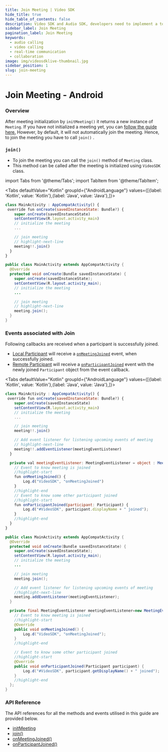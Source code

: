 ```yaml
---
title: Join Meeting | Video SDK
hide_title: true
hide_table_of_contents: false
description: Video SDK and Audio SDK, developers need to implement a token server. This requires efforts on both the front-end and backend.
sidebar_label: Join Meeting
pagination_label: Join Meeting
keywords:
  - audio calling
  - video calling
  - real-time communication
  - collaboration
image: img/videosdklive-thumbnail.jpg
sidebar_position: 1
slug: join-meeting
---
```


# Join Meeting - Android

### Overview

After meeting initialization by `initMeeting()` it returns a new instance of `Meeting`. If you have not initialized a meeting yet, you can [follow the guide here.](./initialize-meeting) However, by default, it will not automatically join the meeting. Hence, to join the meeting you have to call `join()` .

### `join()`

- To join the meeting you can call the `join()` method of `Meeting` class.
- This method can be called after the meeting is initialized using `VideoSDK` class.

import Tabs from '@theme/Tabs';
import TabItem from '@theme/TabItem';

<Tabs
defaultValue="Kotlin"
groupId={"AndroidLanguage"}
values={[{label: 'Kotlin', value: 'Kotlin'},{label: 'Java', value: 'Java'},]}>

<TabItem value="Kotlin">

```js
class MainActivity : AppCompatActivity() {
 override fun onCreate(savedInstanceState: Bundle?) {
    super.onCreate(savedInstanceState)
    setContentView(R.layout.activity_main)
    // initialize the meeting
    ...

    // join meeting
    // highlight-next-line
    meeting!!.join()
  }
}
```

</TabItem>

<TabItem value="Java">

```java
public class MainActivity extends AppCompatActivity {
  @Override
  protected void onCreate(Bundle savedInstanceState) {
    super.onCreate(savedInstanceState);
    setContentView(R.layout.activity_main);
    // initialize the meeting
    ...

    // join meeting
    // highlight-next-line
    meeting.join();
  }
}
```

</TabItem>

</Tabs>

### Events associated with Join

Following callbacks are received when a participant is successfully joined.

- [Local Participant](../concept-and-architecture#2-participant) will receive a [`onMeetingJoined`](/android/api/sdk-reference/meeting-class/meeting-event-listener-class#onmeetingjoined) event, when successfully joined.
- [Remote Participant](../concept-and-architecture#2-participant) will receive a [`onParticipantJoined`](/android/api/sdk-reference/meeting-class/meeting-event-listener-class#onparticipantjoined) event with the newly joined `Participant` object from the event callback.

<Tabs
defaultValue="Kotlin"
groupId={"AndroidLanguage"}
values={[{label: 'Kotlin', value: 'Kotlin'},{label: 'Java', value: 'Java'},]}>

<TabItem value="Kotlin">

```js
class MainActivity : AppCompatActivity() {
 override fun onCreate(savedInstanceState: Bundle?) {
    super.onCreate(savedInstanceState)
    setContentView(R.layout.activity_main)
    // initialize the meeting
    ...

    // join meeting
    meeting!!.join()

    // Add event listener for listening upcoming events of meeting
    // highlight-next-line
    meeting!!.addEventListener(meetingEventListener)
  }

  private val meetingEventListener: MeetingEventListener = object : MeetingEventListener(){
    // Event to know meeting is joined
    //highlight-start
    fun onMeetingJoined() {
        Log.d("VideoSDK", "onMeetingJoined")
    }
    //highlight-end
    // Event to know some other participant joined
    //highlight-start
    fun onParticipantJoined(participant: Participant) {
        Log.d("#VideoSDK", participant.displayName + " joined");
    }
    //highlight-end
  }
}
```

</TabItem>

<TabItem value="Java">

```java
public class MainActivity extends AppCompatActivity {
  @Override
  protected void onCreate(Bundle savedInstanceState) {
    super.onCreate(savedInstanceState);
    setContentView(R.layout.activity_main);
    // initialize the meeting
    ...

    // join meeting
    meeting.join();

    // Add event listener for listening upcoming events of meeting
    //highlight-next-line
    meeting.addEventListener(meetingEventListener);
  }

  private final MeetingEventListener meetingEventListener=new MeetingEventListener() {
    // Event to know meeting is joined
    //highlight-start
    @Override
    public void onMeetingJoined() {
        Log.d("VideoSDK", "onMeetingJoined");
    }
    //highlight-end

    // Event to know some other participant joined
    //highlight-start
    @Override
    public void onParticipantJoined(Participant participant) {
        Log.d("#VideoSDK", participant.getDisplayName() + " joined");
    }
    //highlight-end
  };
}
```

</TabItem>

</Tabs>

### API Reference

The API references for all the methods and events utilised in this guide are provided below.

- [initMeeting](/android/api/sdk-reference/initMeeting)
- [join()](/android/api/sdk-reference/meeting-class/methods#join)
- [onMeetingJoined()](/android/api/sdk-reference/meeting-class/meeting-event-listener-class#onmeetingjoined)
- [onParticipantJoined()](/android/api/sdk-reference/meeting-class/meeting-event-listener-class#onparticipantjoined)
